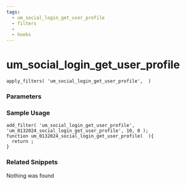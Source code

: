 ```yaml
---
tags: 
  - um_social_login_get_user_profile
  - filters
  - 
  - hooks
---
```

# um\_social\_login\_get\_user\_profile

``` php:no-line-numbers
apply_filters( 'um_social_login_get_user_profile',  )
```
<div class='hook-sep'></div>

### Parameters

<div class='hook-sep'></div>



### Sample Usage

``` php:no-line-numbers
add_filter( 'um_social_login_get_user_profile', 'um_0132024_social_login_get_user_profile', 10, 0 );
function um_0132024_social_login_get_user_profile(  ){
  return ;
}
```
<div class='hook-sep'></div>



### Related Snippets

Nothing was found

